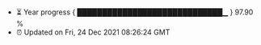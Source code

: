 - ⏳ Year progress { █████████████████████████████▁ } 97.90 %
- ⏰ Updated on Fri, 24 Dec 2021 08:26:24 GMT

